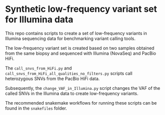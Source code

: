 # Synthetic low-frequency variant set for Illumina data

This repo contains scripts to create a set of low-frequency variants in Illumina sequencing data for benchmarking variant calling tools. 


The low-frequency variant set is created based on two samples obtained from the same biopsy and sequenced with Illumina (NovaSeq) and PacBio HiFi.  


The `call_snvs_from_HiFi.py` and `call_snvs_from_HiFi_all_qualities_no_filters.py` scripts call heterozygous SNVs from the PacBio HiFi data.

Subsequently, the `change_VAF_in_Illumina.py` script changes the VAF of the called SNVs in the Illumina data to create low-frequency variants. 

The recommended snakemake workflows for running these scripts can be found in the `snakefiles` folder.
